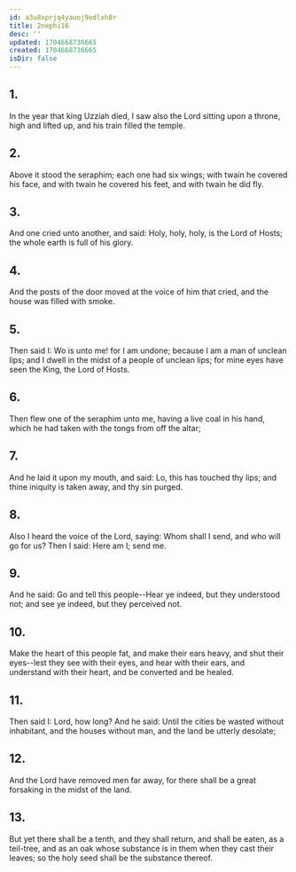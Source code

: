 ```yaml
---
id: a3u8xprjq4yauoj9edlxh0r
title: 2nephi16
desc: ''
updated: 1704668736665
created: 1704668736665
isDir: false
---
```

## 1.
In the year that king Uzziah died, I saw also the Lord sitting upon a throne, high and lifted up, and his train filled the temple.
## 2.
Above it stood the seraphim; each one had six wings; with twain he covered his face, and with twain he covered his feet, and with twain he did fly.
## 3.
And one cried unto another, and said: Holy, holy, holy, is the Lord of Hosts; the whole earth is full of his glory.
## 4.
And the posts of the door moved at the voice of him that cried, and the house was filled with smoke.
## 5.
Then said I: Wo is unto me! for I am undone; because I am a man of unclean lips; and I dwell in the midst of a people of unclean lips; for mine eyes have seen the King, the Lord of Hosts.
## 6.
Then flew one of the seraphim unto me, having a live coal in his hand, which he had taken with the tongs from off the altar;
## 7.
And he laid it upon my mouth, and said: Lo, this has touched thy lips; and thine iniquity is taken away, and thy sin purged.
## 8.
Also I heard the voice of the Lord, saying: Whom shall I send, and who will go for us? Then I said: Here am I; send me.
## 9.
And he said: Go and tell this people--Hear ye indeed, but they understood not; and see ye indeed, but they perceived not.
## 10.
Make the heart of this people fat, and make their ears heavy, and shut their eyes--lest they see with their eyes, and hear with their ears, and understand with their heart, and be converted and be healed.
## 11.
Then said I: Lord, how long? And he said: Until the cities be wasted without inhabitant, and the houses without man, and the land be utterly desolate;
## 12.
And the Lord have removed men far away, for there shall be a great forsaking in the midst of the land.
## 13.
But yet there shall be a tenth, and they shall return, and shall be eaten, as a teil-tree, and as an oak whose substance is in them when they cast their leaves; so the holy seed shall be the substance thereof.
